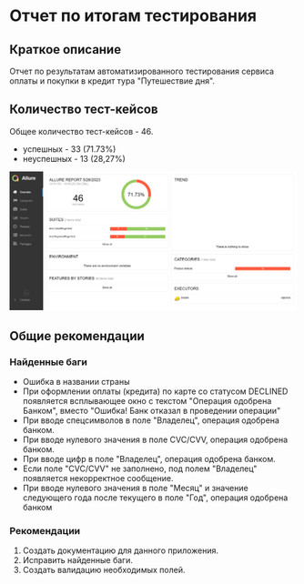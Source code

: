 # Отчет по итогам тестирования
## Краткое описание
Отчет по результатам автоматизированного тестирования сервиса оплаты и покупки в кредит тура "Путешествие дня".

## Количество тест-кейсов
Общее количество тест-кейсов - 46.

* успешных - 33 (71.73%)
* неуспешных - 13 (28,27%)

![Allure Report.png](Allure%20Report.png)

## Общие рекомендации
### Найденные баги
* Ошибка в названии страны
* При оформлении оплаты (кредита) по карте со статусом DECLINED появляется всплывающее окно с текстом "Операция одобрена Банком", вместо "Ошибка! Банк отказал в проведении операции"
* При вводе спецсимволов в поле "Владелец", операция одобрена банком.
* При вводе нулевого значения в поле CVC/CVV, операция одобрена банком.
* При вводе цифр в поле "Владелец", операция одобрена банком.
* Если поле "CVC/CVV" не заполнено, под полем "Владелец" появляется некорректное сообщение.
* При вводе нулевого значения в поле "Месяц" и значение следующего года после текущего в поле "Год", операция одобрена банком


### Рекомендации

1. Создать документацию для данного приложения.
2. Исправить найденные баги.
3. Создать валидацию необходимых полей.
